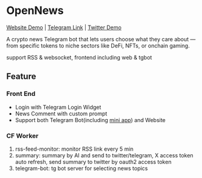 # OpenNews

[Website Demo](https://open-news-psi.vercel.app/) | [Telegram Link](https://t.me/OpenNews_bot) | [Twitter Demo](https://x.com/artofcryptowar)

A crypto news Telegram bot that lets users choose what they care about — from specific tokens to niche sectors like DeFi, NFTs, or onchain gaming.

support RSS & websocket, frontend including web & tgbot

## Feature

### Front End

- Login with Telegram Login Widget
- News Comment with custom prompt
- Support both Telegram Bot(including [mini app](https://core.telegram.org/bots/webapps#designing-mini-apps)) and Website

### CF Worker

1. rss-feed-monitor: monitor RSS link every 5 min
2. summary: summary by AI and send to twitter/telegram, X access token auto refresh, send summary to twitter by oauth2 access token
3. telegram-bot: tg bot server for selecting news topics
